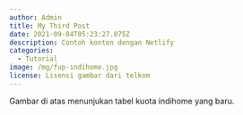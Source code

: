 ```yaml
---
author: Admin
title: My Third Post
date: 2021-09-04T05:23:27.075Z
description: Contoh konten dengan Netlify
categories:
  - Tutorial
image: /mg/fup-indihome.jpg
license: Lisensi gambar dari telkom
---
```

Gambar di atas menunjukan tabel kuota indihome yang baru.